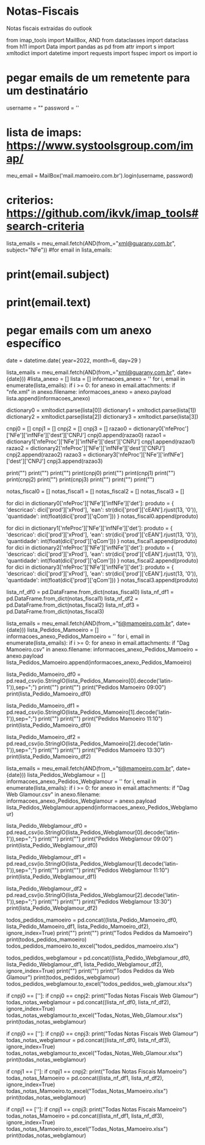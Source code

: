 # Notas-Fiscais
Notas fiscais extraídas do outlook

from imap_tools import MailBox, AND
from dataclasses import dataclass
from h11 import Data
import pandas as pd
from attr import s
import xmltodict
import datetime
import requests
import fsspec
import os
import io

# pegar emails de um remetente para um destinatário
username = ""
password = ''
# lista de imaps: https://www.systoolsgroup.com/imap/
meu_email = MailBox('mail.mamoeiro.com.br').login(username, password)
# criterios: https://github.com/ikvk/imap_tools#search-criteria
lista_emails = meu_email.fetch(AND(from_="xml@guarany.com.br", subject="NFe")) 
#for email in lista_emails:
#    print(email.subject)
#    print(email.text)
# pegar emails com um anexo específico



date = datetime.date(
    year=2022,
    month=6,
    day=29
)



lista_emails = meu_email.fetch(AND(from_="xml@guarany.com.br", date={date}))
#lista_anexo = []
lista = []
informacoes_anexo = ''
for i, email in enumerate(lista_emails):
    if i >= 0:
        for anexo in email.attachments:
            if "nfe.xml" in anexo.filename:
                informacoes_anexo = anexo.payload
                lista.append(informacoes_anexo) 



dictionary0 = xmltodict.parse(lista[0])
dictionary1 = xmltodict.parse(lista[1])
dictionary2 = xmltodict.parse(lista[2])
dictionary3 = xmltodict.parse(lista[3])



cnpj0 = []
cnpj1 = []
cnpj2 = []
cnpj3 = []
razao0 = dictionary0['nfeProc']['NFe']['infNFe']['dest']['CNPJ']
cnpj0.append(razao0)
razao1 = dictionary1['nfeProc']['NFe']['infNFe']['dest']['CNPJ']
cnpj1.append(razao1)
razao2 = dictionary2['nfeProc']['NFe']['infNFe']['dest']['CNPJ']
cnpj2.append(razao2)
razao3 = dictionary3['nfeProc']['NFe']['infNFe']['dest']['CNPJ']
cnpj3.append(razao3)

print("")
print("")
print("")
print(cnpj0)
print("")
print(cnpj1)
print("")
print(cnpj2)
print("")
print(cnpj3)
print("")
print("")
print("")

notas_fiscal0 = []
notas_fiscal1 = []
notas_fiscal2 = []
notas_fiscal3 = []



for dici in dictionary0['nfeProc']['NFe']['infNFe']['det']:
    produto = {
        'descricao': dici['prod']['xProd'],
        'ean': str(dici['prod']['cEAN'].rjust(13, '0')),
        'quantidade': int(float(dici['prod']['qCom']))
    }
    notas_fiscal0.append(produto)
      
for dici in dictionary1['nfeProc']['NFe']['infNFe']['det']:
    produto = {
        'descricao': dici['prod']['xProd'],
        'ean': str(dici['prod']['cEAN'].rjust(13, '0')),
        'quantidade': int(float(dici['prod']['qCom']))
    }
    notas_fiscal1.append(produto)
for dici in dictionary2['nfeProc']['NFe']['infNFe']['det']:
    produto = {
        'descricao': dici['prod']['xProd'],
        'ean': str(dici['prod']['cEAN'].rjust(13, '0')),
        'quantidade': int(float(dici['prod']['qCom']))
    }
    notas_fiscal2.append(produto)
for dici in dictionary3['nfeProc']['NFe']['infNFe']['det']:
    produto = {
        'descricao': dici['prod']['xProd'],
        'ean': str(dici['prod']['cEAN'].rjust(13, '0')),
        'quantidade': int(float(dici['prod']['qCom']))
    }
    notas_fiscal3.append(produto) 


  
lista_nf_df0 = pd.DataFrame.from_dict(notas_fiscal0)
lista_nf_df1 = pd.DataFrame.from_dict(notas_fiscal1)
lista_nf_df2 = pd.DataFrame.from_dict(notas_fiscal2)
lista_nf_df3 = pd.DataFrame.from_dict(notas_fiscal3)


lista_emails = meu_email.fetch(AND(from_="ti@mamoeiro.com.br", date={date}))
lista_Pedidos_Mamoeiro = []
informacoes_anexo_Pedidos_Mamoeiro = ''
for i, email in enumerate(lista_emails):
    if i >= 0:
        for anexo in email.attachments:
            if "Dag Mamoeiro.csv" in anexo.filename:
                informacoes_anexo_Pedidos_Mamoeiro = anexo.payload
                lista_Pedidos_Mamoeiro.append(informacoes_anexo_Pedidos_Mamoeiro)

lista_Pedido_Mamoeiro_df0 = pd.read_csv(io.StringIO(lista_Pedidos_Mamoeiro[0].decode('latin-1')),sep=";")
print("")
print("")
print("Pedidos Mamoeiro 09:00")
print(lista_Pedido_Mamoeiro_df0)

lista_Pedido_Mamoeiro_df1 = pd.read_csv(io.StringIO(lista_Pedidos_Mamoeiro[1].decode('latin-1')),sep=";")
print("")
print("")
print("Pedidos Mamoeiro 11:10")
print(lista_Pedido_Mamoeiro_df0)

lista_Pedido_Mamoeiro_df2 = pd.read_csv(io.StringIO(lista_Pedidos_Mamoeiro[2].decode('latin-1')),sep=";")
print("")
print("")
print("Pedidos Mamoeiro 13:30")
print(lista_Pedido_Mamoeiro_df2)

lista_emails = meu_email.fetch(AND(from_="ti@mamoeiro.com.br", date={date}))
lista_Pedidos_Webglamour = []
informacoes_anexo_Pedidos_Webglamour = ''
for i, email in enumerate(lista_emails):
    if i >= 0:
        for anexo in email.attachments:
            if "Dag Web Glamour.csv" in anexo.filename:
                informacoes_anexo_Pedidos_Webglamour = anexo.payload
                lista_Pedidos_Webglamour.append(informacoes_anexo_Pedidos_Webglamour)
                
lista_Pedido_Webglamour_df0 = pd.read_csv(io.StringIO(lista_Pedidos_Webglamour[0].decode('latin-1')),sep=";")
print("")
print("")
print("Pedidos Webglamour 09:00")
print(lista_Pedido_Webglamour_df0)

lista_Pedido_Webglamour_df1 = pd.read_csv(io.StringIO(lista_Pedidos_Webglamour[1].decode('latin-1')),sep=";")
print("")
print("")
print("Pedidos Webglamour 11:10")
print(lista_Pedido_Webglamour_df1)

lista_Pedido_Webglamour_df2 = pd.read_csv(io.StringIO(lista_Pedidos_Webglamour[2].decode('latin-1')),sep=";")
print("")
print("")
print("Pedidos Webglamour 13:30")
print(lista_Pedido_Webglamour_df2)


todos_pedidos_mamoeiro = pd.concat((lista_Pedido_Mamoeiro_df0, lista_Pedido_Mamoeiro_df1, lista_Pedido_Mamoeiro_df2), ignore_index=True)
print("")
print("")
print("Todos Pedidos da Mamoeiro")
print(todos_pedidos_mamoeiro)
todos_pedidos_mamoeiro.to_excel("todos_pedidos_mamoeiro.xlsx")

todos_pedidos_webglamour = pd.concat((lista_Pedido_Webglamour_df0, lista_Pedido_Webglamour_df1, lista_Pedido_Webglamour_df2), ignore_index=True)
print("")
print("")
print("Todos Pedidos da Web Glamour")
print(todos_pedidos_webglamour)
todos_pedidos_webglamour.to_excel("todos_pedidos_web_glamour.xlsx")


if cnpj0 == ['']:
    if cnpj0 == cnpj2:
        print("Todas Notas Fiscais Web Glamour")
        todas_notas_webglamour = pd.concat((lista_nf_df0, lista_nf_df2), ignore_index=True)
        todas_notas_webglamour.to_excel("Todas_Notas_Web_Glamour.xlsx")
        print(todas_notas_webglamour)
        
        
if cnpj0 ==  ['']:
    if cnpj0 == cnpj3:
        print("Todas Notas Fiscais Web Glamour")
        todas_notas_webglamour = pd.concat((lista_nf_df0, lista_nf_df3), ignore_index=True)
        todas_notas_webglamour.to_excel("Todas_Notas_Web_Glamour.xlsx")
        print(todas_notas_webglamour)
        
        
if cnpj1 == ['']:
    if cnpj1 == cnpj2:
        print("Todas Notas Fiscais Mamoeiro")
        todas_notas_Mamoeiro = pd.concat((lista_nf_df1, lista_nf_df2), ignore_index=True)
        todas_notas_Mamoeiro.to_excel("Todas_Notas_Mamoeiro.xlsx")
        print(todas_notas_webglamour)
        
        
if cnpj1 ==  ['']:
    if cnpj1 == cnpj3:
        print("Todas Notas Fiscais Mamoeiro")
        todas_notas_Mamoeiro = pd.concat((lista_nf_df1, lista_nf_df3), ignore_index=True)
        todas_notas_Mamoeiro.to_excel("Todas_Notas_Mamoeiro.xlsx")
        print(todas_notas_webglamour)
